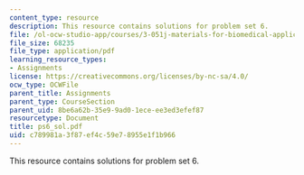 ```yaml
---
content_type: resource
description: This resource contains solutions for problem set 6.
file: /ol-ocw-studio-app/courses/3-051j-materials-for-biomedical-applications-spring-2006/c789981a3f87ef4c59e78955e1f1b966_ps6_sol.pdf
file_size: 68235
file_type: application/pdf
learning_resource_types:
- Assignments
license: https://creativecommons.org/licenses/by-nc-sa/4.0/
ocw_type: OCWFile
parent_title: Assignments
parent_type: CourseSection
parent_uid: 8be6a62b-35e9-9ad0-1ece-ee3ed3efef87
resourcetype: Document
title: ps6_sol.pdf
uid: c789981a-3f87-ef4c-59e7-8955e1f1b966
---
```

This resource contains solutions for problem set 6.